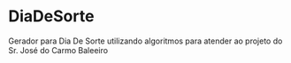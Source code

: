 # DiaDeSorte
Gerador para Dia De Sorte utilizando algoritmos para atender ao projeto do Sr. José do Carmo Baleeiro
